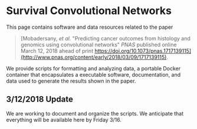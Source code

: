 # Survival Convolutional Networks
This page contains software and data resources related to the paper

>[Mobadersany, *et al.* "Predicting cancer outcomes from histology and
genomics using convolutional networks" *PNAS* published online March 12, 2018 ahead of print https://doi.org/10.1073/pnas.1717139115](http://www.pnas.org/content/early/2018/03/09/1717139115).

We provide scripts for formatting and analyzing data, a portable Docker container that encapsulates a executable software, documentation, and data used to generate the results shown in the paper.

## 3/12/2018 Update
We are working to document and organize the scripts. We anticipate that everything will be available here by Friday 3/16.
